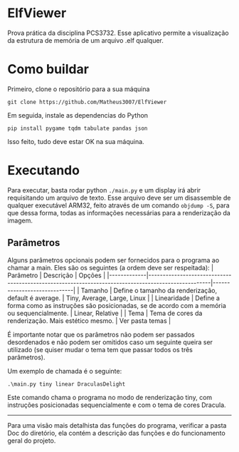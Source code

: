 # ElfViewer
Prova prática da disciplina PCS3732. Esse aplicativo permite a visualização da estrutura de memória de um arquivo .elf qualquer.

# Como buildar
Primeiro, clone o repositório para a sua máquina
```
git clone https://github.com/Matheus3007/ElfViewer
```
Em seguida, instale as dependencias do Python
```
pip install pygame tqdm tabulate pandas json 
```
Isso feito, tudo deve estar OK na sua máquina.

# Executando
Para executar, basta rodar python `./main.py` e um display irá abrir requisitando um arquivo de texto. Esse arquivo deve ser um disassemble de qualquer executável ARM32, feito através de um comando `objdump -S`, para que dessa forma, todas as informações necessárias para a renderização da imagem.
## Parâmetros
Alguns parâmetros opcionais podem ser fornecidos para o programa ao chamar a main. Eles são os seguintes (a ordem deve ser respeitada):
| Parâmetro   | Descrição                                                                                          | Opções                      |
|-------------|----------------------------------------------------------------------------------------------------|-----------------------------|
| Tamanho     | Define o tamanho da renderização, default é average.                                               | Tiny, Average, Large, Linux |
| Linearidade | Define a forma como as instruções são posicionadas, se de acordo com a memória ou sequencialmente. | Linear, Relative            |
| Tema        | Tema de cores da renderização. Mais estético mesmo.                                                | Ver pasta temas             |

É importante notar que os parâmetros não podem ser passados desordenados e não podem ser omitidos caso um seguinte queira ser utilizado (se quiser mudar o tema tem que passar todos os três parâmetros).

Um exemplo de chamada é o seguinte:
```
.\main.py tiny linear DraculasDelight
```
Este comando chama o programa no modo de renderização tiny, com instruções posicionadas sequencialmente e com o tema de cores Dracula.

***
Para uma visão mais detalhista das funções do programa, verificar a pasta Doc do diretório, ela contém a descrição das funções e do funcionamento geral do projeto.